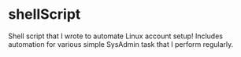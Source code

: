 # shellScript

Shell script that I wrote to automate Linux account setup!
Includes automation for various simple SysAdmin task that I perform regularly.
